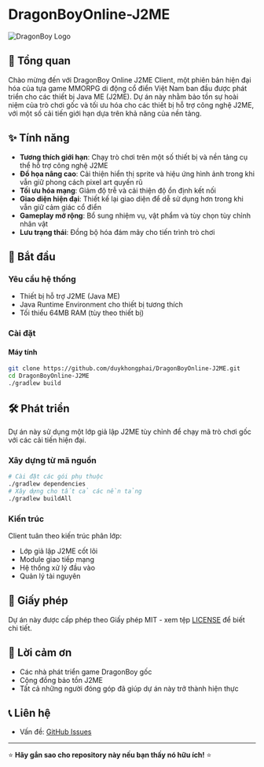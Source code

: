 # DragonBoyOnline-J2ME
![DragonBoy Logo](https://images.spiderum.com/sp-images/f9aabbc0449311ec885eab61bad4d8bd.png)
## 📱 Tổng quan
Chào mừng đến với DragonBoy Online J2ME Client, một phiên bản hiện đại hóa của tựa game MMORPG di động cổ điển Việt Nam ban đầu được phát triển cho các thiết bị Java ME (J2ME). Dự án này nhằm bảo tồn sự hoài niệm của trò chơi gốc và tối ưu hóa cho các thiết bị hỗ trợ công nghệ J2ME, với một số cải tiến giới hạn dựa trên khả năng của nền tảng.

## ✨ Tính năng
- **Tương thích giới hạn**: Chạy trò chơi trên một số thiết bị và nền tảng cụ thể hỗ trợ công nghệ J2ME
- **Đồ họa nâng cao**: Cải thiện hiển thị sprite và hiệu ứng hình ảnh trong khi vẫn giữ phong cách pixel art quyến rũ
- **Tối ưu hóa mạng**: Giảm độ trễ và cải thiện độ ổn định kết nối
- **Giao diện hiện đại**: Thiết kế lại giao diện để dễ sử dụng hơn trong khi vẫn giữ cảm giác cổ điển
- **Gameplay mở rộng**: Bổ sung nhiệm vụ, vật phẩm và tùy chọn tùy chỉnh nhân vật
- **Lưu trạng thái**: Đồng bộ hóa đám mây cho tiến trình trò chơi

## 🚀 Bắt đầu
### Yêu cầu hệ thống
- Thiết bị hỗ trợ J2ME (Java ME)
- Java Runtime Environment cho thiết bị tương thích
- Tối thiểu 64MB RAM (tùy theo thiết bị)

### Cài đặt
#### Máy tính
```bash
git clone https://github.com/duykhongphai/DragonBoyOnline-J2ME.git
cd DragonBoyOnline-J2ME
./gradlew build
```

## 🛠️ Phát triển
Dự án này sử dụng một lớp giả lập J2ME tùy chỉnh để chạy mã trò chơi gốc với các cải tiến hiện đại.

### Xây dựng từ mã nguồn
```bash
# Cài đặt các gói phụ thuộc
./gradlew dependencies
# Xây dựng cho tất cả các nền tảng
./gradlew buildAll
```

### Kiến trúc
Client tuân theo kiến trúc phân lớp:
- Lớp giả lập J2ME cốt lõi
- Module giao tiếp mạng
- Hệ thống xử lý đầu vào
- Quản lý tài nguyên

## 📝 Giấy phép
Dự án này được cấp phép theo Giấy phép MIT - xem tệp [LICENSE](LICENSE) để biết chi tiết.

## 🙏 Lời cảm ơn
- Các nhà phát triển game DragonBoy gốc
- Cộng đồng bảo tồn J2ME
- Tất cả những người đóng góp đã giúp dự án này trở thành hiện thực

## 📞 Liên hệ
- Vấn đề: [GitHub Issues](https://github.com/duykhongphai/DragonBoyOnline-J2ME/issues)

---
⭐ **Hãy gắn sao cho repository này nếu bạn thấy nó hữu ích!** ⭐
